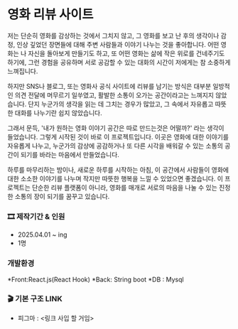 # 영화 리뷰 사이트
저는 단순히 영화를 감상하는 것에서 그치지 않고, 그 영화를 보고 난 후의 생각이나 감정, 인상 깊었던 장면들에 대해 주변 사람들과 이야기 나누는 것을 좋아합니다. 어떤 영화는 나 자신을 돌아보게 만들기도 하고, 또 어떤 영화는 삶에 작은 위로를 건네주기도 하기에, 그런 경험을 공유하며 서로 공감할 수 있는 대화의 시간이 저에게는 참 소중하게 느껴집니다.

하지만 SNS나 블로그, 또는 영화사 공식 사이트에 리뷰를 남기는 방식은 대부분 일방적인 의견 전달에 머무르기 일쑤였고, 활발한 소통이 오가는 공간이라고는 느껴지지 않았습니다. 단지 누군가의 생각을 읽는 데 그치는 경우가 많았고, 그 속에서 자유롭고 따뜻한 대화를 나누기란 쉽지 않았습니다.

그래서 문득, '내가 원하는 영화 이야기 공간은 따로 만드는것은 어떨까?' 라는 생각이 들었습니다. 그렇게 시작된 것이 바로 이 프로젝트입니다. 이곳은 영화에 대한 이야기를 자유롭게 나누고, 누군가의 감상에 공감하거나 또 다른 시각을 배워갈 수 있는 소통의 공간이 되기를 바라는 마음에서 만들었습니다.

하루를 마무리하는 밤이나, 새로운 하루를 시작하는 아침, 이 공간에서 사람들이 영화에 대한 소소한 이야기를 나누며 작지만 따뜻한 행복을 느낄 수 있었으면 좋겠습니다. 이 프로젝트는 단순한 리뷰 플랫폼이 아니라, 영화를 매개로 서로의 마음을 나눌 수 있는 진정한 소통의 장이 되기를 꿈꾸고 있습니다.

### 🎞 제작기간 & 인원
* 2025.04.01 ~ ing
* 1명

### 개발환경
*Front:React.js(React Hook)
*Back: String boot
*DB : Mysql

### 🎬 기본 구조 LINK
* 피그마 : <링크 사입 할 거임>



